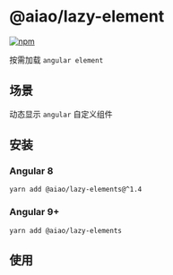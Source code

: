 # @aiao/lazy-element

[![npm][shields-lazy-element]][npm-lazy-element]

按需加载 `angular element`

## 场景

动态显示 `angular` 自定义组件

## 安装

### Angular 8

```console
yarn add @aiao/lazy-elements@^1.4
```

### Angular 9+

```console
yarn add @aiao/lazy-elements
```

## 使用

[shields-lazy-element]: https://img.shields.io/npm/v/@aiao/lazy-element?style=flat-square
[npm-lazy-element]: https://www.npmjs.com/@aiao/lazy-element

